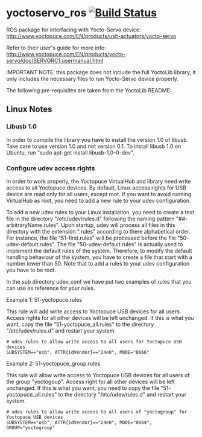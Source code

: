 # yoctoservo_ros [![Build Status](https://travis-ci.org/fjperezgrau/yoctoservo_ros.svg?branch=master)](https://travis-ci.org/fjperezgrau/yoctoservo_ros)
ROS package for interfacing with Yocto-Servo device: http://www.yoctopuce.com/EN/products/usb-actuators/yocto-servo

Refer to their user's guide for more info: 
http://www.yoctopuce.com/EN/products/yocto-servo/doc/SERVORC1.usermanual.html

IMPORTANT NOTE: this package does not include the full YoctoLib library, it only includes the necessary files to run Yocto-Servo device properly.

The following pre-requisites are taken from the YoctoLib README:

## Linux Notes

### Libusb 1.0

In order to compile the library you have to install the version 1.0 of libusb.
Take care to use version 1.0 and not version 0.1. To install libusb 1.0 on
Ubuntu, run "sudo apt-get install libusb-1.0-0-dev".


### Configure udev access rights

In order to work properly, the Yoctopuce VirtualHub and library need write
access to all Yoctopuce devices. By default, Linux access rights for USB
device are read only for all users, except root. If you want to avoid running
VirtualHub as root, you need to add a new rule to your udev configuration.

To add a new udev rules to your Linux installation, you need to create a text
file in the directory "/etc/udev/rules.d" following the naming pattern "##-
arbitraryName.rules". Upon startup, udev will process all files in this
directory with the extension ".rules" according to there alphabetical order.
For instance, the file "51-first.rules" will be processed before  the file "50-
udev-default.rules". The file "50-udev-default.rules" is actually used to
implement the default rules of the system. Therefore, to modify the default
handling behaviour of the system, you have to create a file that start with a
number lower than 50. Note that to add a rules to your udev configuration you
have to be root.

In the sub directory udev_conf we have put two examples of rules that you can
use as reference for your rules.

Example 1: 51-yoctopuce.rules

This rule will add write access to Yoctopuce USB devices for all users. Access
rights for all other devices will be left unchanged. If this is what you want,
copy the file "51-yoctopuce_all.rules" to the directory  "/etc/udev/rules.d"
and restart your system.

    # udev rules to allow write access to all users for Yoctopuce USB devices
    SUBSYSTEM=="usb", ATTR{idVendor}=="24e0", MODE="0666"

Example 2: 51-yoctopuce_group.rules

This rule will allow write access to Yoctopuce USB devices for all users of
the group "yoctogoup". Access right for all other devices will be left
unchanged. If this is what you want, you need to copy the file "51-
yoctopuce_all.rules" to the directory  "/etc/udev/rules.d" and restart your
system.

    # udev rules to allow write access to all users of "yoctogroup" for Yoctopuce USB devices
    SUBSYSTEM=="usb", ATTR{idVendor}=="24e0", MODE="0664",  GROUP="yoctogroup"

